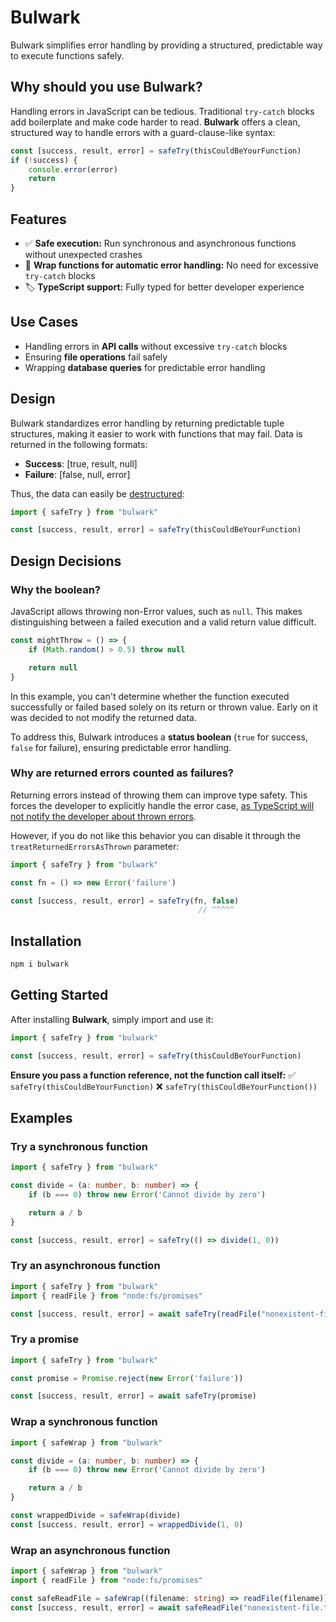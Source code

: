 # Bulwark

Bulwark simplifies error handling by providing a structured, predictable way to execute functions safely.

## Why should you use Bulwark?

Handling errors in JavaScript can be tedious. Traditional `try-catch` blocks add boilerplate and make code harder to read. **Bulwark** offers a clean, structured way to handle errors with a guard-clause-like syntax:

```ts
const [success, result, error] = safeTry(thisCouldBeYourFunction)
if (!success) {
    console.error(error)
    return
}
```

## Features

- ✅ **Safe execution:** Run synchronous and asynchronous functions without unexpected crashes  
- 🔄 **Wrap functions for automatic error handling:** No need for excessive `try-catch` blocks  
- 🏷️ **TypeScript support:** Fully typed for better developer experience  

## Use Cases

- Handling errors in **API calls** without excessive `try-catch` blocks
- Ensuring **file operations** fail safely
- Wrapping **database queries** for predictable error handling

## Design

Bulwark standardizes error handling by returning predictable tuple structures, making it easier to work with functions that may fail. Data is returned in the following formats:

- **Success**: [true, result, null]
- **Failure**: [false, null, error]

Thus, the data can easily be [destructured](https://developer.mozilla.org/en-US/docs/Web/JavaScript/Reference/Operators/Destructuring_assignment):

```ts
import { safeTry } from "bulwark"

const [success, result, error] = safeTry(thisCouldBeYourFunction)
```

## Design Decisions

### Why the boolean?

JavaScript allows throwing non-Error values, such as `null`. This makes distinguishing between a failed execution and a valid return value difficult.

```ts
const mightThrow = () => {
    if (Math.random() > 0.5) throw null

    return null
}
```

In this example, you can't determine whether the function executed successfully or failed based solely on its return or thrown value. Early on it was decided to not modify the returned data.

To address this, Bulwark introduces a **status boolean** (`true` for success, `false` for failure), ensuring predictable error handling.

### Why are returned errors counted as failures?

Returning errors instead of throwing them can improve type safety. This forces the developer to explicitly handle the error case, [as TypeScript will not notify the developer about thrown errors](https://github.com/microsoft/TypeScript/issues/13219).

However, if you do not like this behavior you can disable it through the `treatReturnedErrorsAsThrown` parameter:

```ts
import { safeTry } from "bulwark"

const fn = () => new Error('failure')

const [success, result, error] = safeTry(fn, false)
                                          // ^^^^^
```

## Installation

```sh
npm i bulwark
```

## Getting Started

After installing **Bulwark**, simply import and use it:

```ts
import { safeTry } from "bulwark"

const [success, result, error] = safeTry(thisCouldBeYourFunction)
```

**Ensure you pass a function reference, not the function call itself:**
✅ `safeTry(thisCouldBeYourFunction)`
❌ `safeTry(thisCouldBeYourFunction())`

## Examples

### Try a synchronous function

```ts
import { safeTry } from "bulwark"

const divide = (a: number, b: number) => {
    if (b === 0) throw new Error('Cannot divide by zero')

    return a / b
}

const [success, result, error] = safeTry(() => divide(1, 0))
```

### Try an asynchronous function

```ts
import { safeTry } from "bulwark"
import { readFile } from "node:fs/promises"

const [success, result, error] = await safeTry(readFile("nonexistent-file.txt"))
```

### Try a promise

```ts
import { safeTry } from "bulwark"

const promise = Promise.reject(new Error('failure'))

const [success, result, error] = await safeTry(promise)
```

### Wrap a synchronous function

```ts
import { safeWrap } from "bulwark"

const divide = (a: number, b: number) => {
    if (b === 0) throw new Error('Cannot divide by zero')

    return a / b
}

const wrappedDivide = safeWrap(divide)
const [success, result, error] = wrappedDivide(1, 0)
```

### Wrap an asynchronous function

```ts
import { safeWrap } from "bulwark"
import { readFile } from "node:fs/promises"

const safeReadFile = safeWrap((filename: string) => readFile(filename))
const [success, result, error] = await safeReadFile("nonexistent-file.txt")
```
